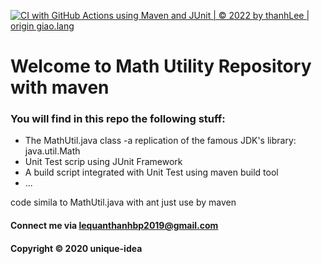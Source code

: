 [![CI with GitHub Actions using Maven and JUnit | © 2022 by thanhLee | origin giao.lang](https://github.com/unique-idea/math-util-maven/actions/workflows/ci-with-maven.yml/badge.svg)](https://github.com/unique-idea/math-util-maven/actions/workflows/ci-with-maven.yml)
# Welcome to Math Utility Repository with maven

### You will find in this repo the following stuff:

* The MathUtil.java class -a replication of the famous JDK's library:
java.util.Math
* Unit Test scrip using JUnit Framework
* A build script integrated with Unit Test using maven build tool
* ...

code simila to MathUtil.java with ant just use by maven
#### Connect me via lequanthanhbp2019@gmail.com

#### Copyright &#169; 2020 unique-idea